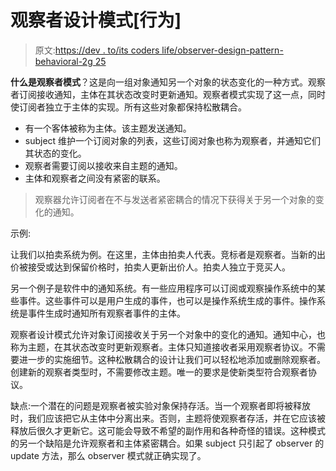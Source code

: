 # 观察者设计模式[行为]

> 原文:[https://dev . to/its coders life/observer-design-pattern-behavioral-2g 25](https://dev.to/itscoderslife/observer-design-pattern-behavioral-2g25)

**什么是观察者模式**？这是向一组对象通知另一个对象的状态变化的一种方式。观察者订阅接收通知，主体在其状态改变时更新通知。观察者模式实现了这一点，同时使订阅者独立于主体的实现。所有这些对象都保持松散耦合。

*   有一个客体被称为主体。该主题发送通知。
*   subject 维护一个订阅对象的列表，这些订阅对象也称为观察者，并通知它们其状态的变化。
*   观察者需要订阅以接收来自主题的通知。
*   主体和观察者之间没有紧密的联系。

> 观察器允许订阅者在不与发送者紧密耦合的情况下获得关于另一个对象的变化的通知。

示例:

让我们以拍卖系统为例。在这里，主体由拍卖人代表。竞标者是观察者。当新的出价被接受或达到保留价格时，拍卖人更新出价人。拍卖人独立于竞买人。

另一个例子是软件中的通知系统。有一些应用程序可以订阅或观察操作系统中的某些事件。这些事件可以是用户生成的事件，也可以是操作系统生成的事件。操作系统是事件生成时通知所有观察者事件的主体。

观察者设计模式允许对象订阅接收关于另一个对象中的变化的通知。通知中心，也称为主题，在其状态改变时更新观察者。主体只知道接收者采用观察者协议。不需要进一步的实施细节。这种松散耦合的设计让我们可以轻松地添加或删除观察者。创建新的观察者类型时，不需要修改主题。唯一的要求是使新类型符合观察者协议。

缺点:一个潜在的问题是观察者被实验对象保持存活。当一个观察者即将被释放时，我们应该把它从主体中分离出来。否则，主题将使观察者存活，并在它应该被释放后很久才更新它。这可能会导致不希望的副作用和各种奇怪的错误。这种模式的另一个缺陷是允许观察者和主体紧密耦合。如果 subject 只引起了 observer 的 update 方法，那么 observer 模式就正确实现了。